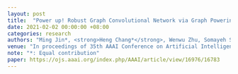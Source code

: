 ```yaml
---
layout: post
title:  "Power up! Robust Graph Convolutional Network via Graph Powering"
date: 2021-02-02 00:00:00 +08:00
categories: research
authors: "Ming Jin*, <strong>Heng Chang*</strong>, Wenwu Zhu, Somayeh Sojoudi"
venue: "In proceedings of 35th AAAI Conference on Artificial Intelligence (<strong>AAAI</strong>)"
note: "*: Equal contribution" 
paper: https://ojs.aaai.org/index.php/AAAI/article/view/16976/16783
---
```

<!-- \* Equal contribution -->


